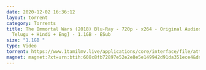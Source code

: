 ```yaml
---
date: 2020-12-02 16:36:12
layout: torrent
category: Torrents
title: The Immortal Wars (2018) Blu-Ray - 720p - x264 - Original Audios [Tamil +
  Telugu + Hindi + Eng] - 1.1GB - ESub
size: "1.1GB "
type: Video
torrent: https://www.1tamilmv.live/applications/core/interface/file/attachment.php?id=69478
magnet: magnet:?xt=urn:btih:608c8fb72897e52e2e8e5e149942d91da351ece4&dn=www.1TamilMV.live%20-%20The%20Immortal%20Wars%20(2018)%20720p%20BluRay%20-%20Org%20%5bTam%20%2b%20Tel%20%2b%20Hin%20%2b%20Eng%5d.mkv&tr=udp%3a%2f%2fp4p.arenabg.com%3a1337%2fannounce&tr=http%3a%2f%2fpow7.com%3a80%2fannounce&tr=udp%3a%2f%2ftracker.tiny-vps.com%3a6969%2fannounce&tr=http%3a%2f%2ftracker2.itzmx.com%3a6961%2fannounce&tr=udp%3a%2f%2f151.80.120.114%3a2710%2fannounce&tr=udp%3a%2f%2f9.rarbg.com%3a2790%2fannounce&tr=udp%3a%2f%2f9.rarbg.to%3a2740%2fannounce&tr=udp%3a%2f%2fopen.stealth.si%3a80%2fannounce&tr=udp%3a%2f%2ftracker.leechers-paradise.org%3a6969%2fannounce&tr=udp%3a%2f%2ftracker.opentrackr.org%3a1337%2fannounce&tr=http%3a%2f%2ft.nyaatracker.com%3a80%2fannounce
---
```

